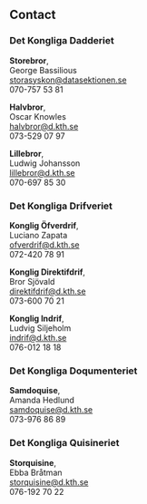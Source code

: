 ## Contact

### Det Kongliga Dadderiet 
**Storebror**, <br />
George Bassilious<br />
[storasyskon@datasektionen.se](mailto:storasyskon@datasektionen.se)<br />
070-757 53 81

**Halvbror**, <br />
Oscar Knowles<br />
[halvbror@d.kth.se](mailto:halvbror@d.kth.se)<br />
073-529 07 97

**Lillebror**, <br />
Ludwig Johansson<br />
[lillebror@d.kth.se](mailto:lillebror@d.kth.se)<br />
070-697 85 30

### Det Kongliga Drifveriet
**Konglig Öfverdrif**, <br />
Luciano Zapata<br />
[ofverdrif@d.kth.se](mailto:ofverdrif@d.kth.se)<br />
072-420 78 91

**Konglig Direktifdrif**, <br />
Bror Sjövald<br />
[direktifdrif@d.kth.se](mailto:direktifdrif@d.kth.se)<br />
073-600 70 21

**Konglig Indrif**, <br />
Ludvig Siljeholm<br />
[indrif@d.kth.se](mailto:indrif@d.kth.se)<br />
076-012 18 18 

### Det Kongliga Doqumenteriet
**Samdoquise**, <br />
Amanda Hedlund<br />
[samdoquise@d.kth.se](mailto:samdoquise@d.kth.se)<br />
073-976 86 89

### Det Kongliga Quisineriet
**Storquisine**, <br />
Ebba Bråtman<br />
[storquisine@d.kth.se](mailto:storquisine@d.kth.se)<br />
076-192 70 22
